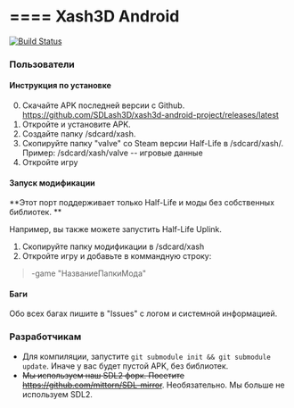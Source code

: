 ====
Xash3D Android
====
[![Build Status](https://travis-ci.org/FWGS/xash3d-android-project.svg)](https://travis-ci.org/FWGS/xash3d-android-project)
### Пользователи
#### Инструкция по установке
0. Скачайте APK последней версии с Github. https://github.com/SDLash3D/xash3d-android-project/releases/latest
1. Откройте и установите APK.
2. Создайте папку /sdcard/xash.
3. Скопируйте папку "valve" со Steam версии Half-Life в /sdcard/xash/. Пример: /sdcard/xash/valve -- игровые данные
4. Откройте игру 

#### Запуск модификации
**Этот порт поддерживает только Half-Life и моды без собственных библиотек. **

Например, вы также можете запустить Half-Life Uplink. 

1. Скопируйте папку модификации в /sdcard/xash
2. Откройте игру и добавьте в коммандную строку: 
> -game "НазваниеПапкиМода"

#### Баги

Обо всех багах пишите в "Issues" с логом и системной информацией. 

### Разработчикам

+ Для компиляции, запустите `git submodule init && git submodule update`. Иначе у вас будет пустой APK, без библиотек. 
+ ~~Мы используем наш SDL2 форк. Посетите https://github.com/mittorn/SDL-mirror~~. Необязательно. Мы больше не используем SDL2.
